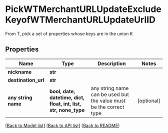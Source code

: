 # PickWTMerchantURLUpdateExcludeKeyofWTMerchantURLUpdateUrlID

From T, pick a set of properties whose keys are in the union K

## Properties
Name | Type | Description | Notes
------------ | ------------- | ------------- | -------------
**nickname** | **str** |  | 
**destination_url** | **str** |  | 
**any string name** | **bool, date, datetime, dict, float, int, list, str, none_type** | any string name can be used but the value must be the correct type | [optional]

[[Back to Model list]](../README.md#documentation-for-models) [[Back to API list]](../README.md#documentation-for-api-endpoints) [[Back to README]](../README.md)


